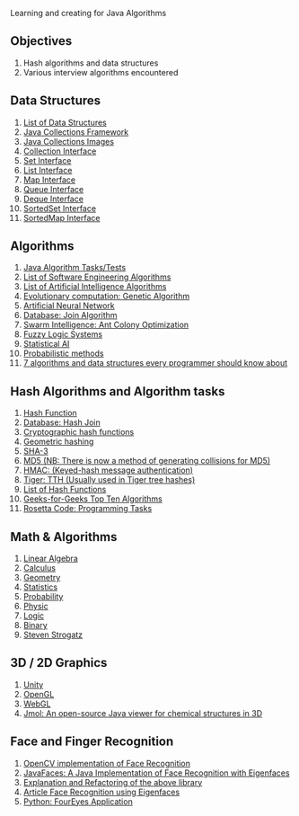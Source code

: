 Learning and creating for Java Algorithms



## Objectives
1. Hash algorithms and data structures
2. Various interview algorithms encountered



## Data Structures
1. [List of Data Structures](https://en.wikipedia.org/wiki/List_of_data_structures)
2. [Java Collections Framework](https://docs.oracle.com/javase/8/docs/technotes/guides/collections/overview.html)
3. [Java Collections Images](https://www.google.ie/search?client=firefox-b&dcr=0&biw=1394&bih=788&tbm=isch&sa=1&ei=TvI4WpawLaWFgAb04rR4&q=collections+java+8&oq=Collections+java+&gs_l=psy-ab.1.0.0l3j0i30k1j0i8i30k1l6.22948.22948.0.24973.1.1.0.0.0.0.135.135.0j1.1.0....0...1c..64.psy-ab..0.1.134....0.aZmvza-Fosk#imgrc=_)
4. [Collection Interface](https://docs.oracle.com/javase/tutorial/collections/interfaces/collection.html)
5. [Set Interface](https://docs.oracle.com/javase/tutorial/collections/interfaces/set.html)
6. [List Interface](https://docs.oracle.com/javase/tutorial/collections/interfaces/list.html)
7. [Map Interface](https://docs.oracle.com/javase/tutorial/collections/interfaces/map.html)
8. [Queue Interface](https://docs.oracle.com/javase/tutorial/collections/interfaces/queue.html)
9. [Deque Interface](https://docs.oracle.com/javase/tutorial/collections/interfaces/deque.html)
10. [SortedSet Interface](https://docs.oracle.com/javase/tutorial/collections/interfaces/sorted-set.html)
11. [SortedMap Interface](https://docs.oracle.com/javase/tutorial/collections/interfaces/sorted-map.html)



## Algorithms
1. [Java Algorithm Tasks/Tests](http://www.java2novice.com/java-interview-programs/)
2. [List of Software Engineering Algorithms](https://en.wikipedia.org/wiki/List_of_algorithms#Software_engineering)
3. [List of Artificial Intelligence Algorithms](https://en.wikipedia.org/wiki/Outline_of_artificial_intelligence#AI_projects)
4. [Evolutionary computation: Genetic Algorithm](https://en.wikipedia.org/wiki/Genetic_algorithm)
5. [Artificial Neural Network](https://en.wikipedia.org/wiki/Artificial_neural_network)
6. [Database: Join Algorithm](https://en.wikipedia.org/wiki/Join_(SQL))
7. [Swarm Intelligence: Ant Colony Optimization](https://en.wikipedia.org/wiki/Ant_colony_optimization)
8. [Fuzzy Logic Systems](https://en.wikipedia.org/wiki/Fuzzy_system)
9. [Statistical AI](https://en.wikipedia.org/wiki/Artificial_intelligence#Statistical)
10. [Probabilistic methods](https://en.wikipedia.org/wiki/Probability)
11. [7 algorithms and data structures every programmer should know about](http://blog.hackerearth.com/2015/05/top-7-algorithms-and-data-structures-every-programmer-should-know-about.html)



## Hash Algorithms and Algorithm tasks
1. [Hash Function](https://en.wikipedia.org/wiki/Hash_Function)
2. [Database: Hash Join](https://en.wikipedia.org/wiki/Hash_join)
3. [Cryptographic hash functions](https://en.wikipedia.org/wiki/Cryptographic_hash_function)
4. [Geometric hashing](https://en.wikipedia.org/wiki/Geometric_hashing)
5. [SHA-3](https://en.wikipedia.org/wiki/SHA-3)
6. [MD5 (NB: There is now a method of generating collisions for MD5)](https://en.wikipedia.org/wiki/MD5)
7. [HMAC: (Keyed-hash message authentication)](https://en.wikipedia.org/wiki/Keyed-hash_message_authentication_code)
8. [Tiger: TTH (Usually used in Tiger tree hashes)](https://en.wikipedia.org/wiki/Tiger_(hash))
9. [List of Hash Functions](http://www.cse.yorku.ca/~oz/hash.html)
10. [Geeks-for-Geeks Top Ten Algorithms](http://www.geeksforgeeks.org/top-10-algorithms-in-interview-questions/)
11. [Rosetta Code: Programming Tasks](http://rosettacode.org/wiki/Category:Programming_Tasks)



## Math & Algorithms
1. [Linear Algebra]()
2. [Calculus]()
3. [Geometry]()
4. [Statistics]()
5. [Probability]()
6. [Physic]()
7. [Logic]()
8. [Binary]()
9. [Steven Strogatz]()



## 3D / 2D Graphics
1. [Unity](https://unity3d.com/)
2. [OpenGL](https://www.opengl.org/)
3. [WebGL](https://developer.mozilla.org/en-US/docs/Web/API/WebGL_API)
4. [Jmol: An open-source Java viewer for chemical structures in 3D](http://jmol.sourceforge.net/)



## Face and Finger Recognition
1. [OpenCV implementation of Face Recognition](https://etienne.membrives.fr/pebibyte/articles/simple-face-recognition-using-opencv/)
2. [JavaFaces: A Java Implementation of Face Recognition with Eigenfaces](http://code.google.com/p/javafaces/)
3. [Explanation and Refactoring of the above library](http://fivedots.coe.psu.ac.th/~ad/jg/nui08/index.html)
4. [Article Face Recognition using Eigenfaces](http://onionesquereality.wordpress.com/2009/02/11/face-recognition-using-eigenfaces-and-distance-classifiers-a-tutorial/)
5. [Python: FourEyes Application](https://github.com/carolinehermans/15112-foureyes)




